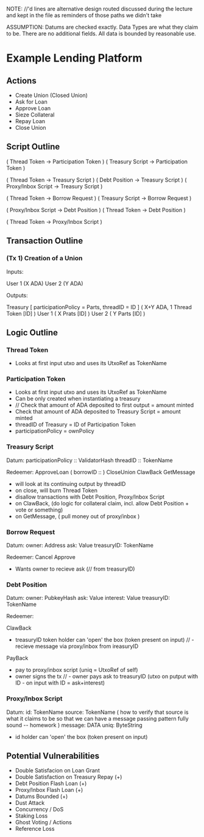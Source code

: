 NOTE: //'d lines are alternative design routed discussed during the lecture and kept in the file as reminders of those paths we didn't take

ASSUMPTION: Datums are checked exactly. Data Types are what they claim to be. There are no additional fields. All data is bounded by reasonable use. 

# Example Lending Platform

## Actions

- Create Union (Closed Union)
- Ask for Loan
- Approve Loan
- Sieze Collateral
- Repay Loan
- Close Union

## Script Outline

( Thread Token -> Participation Token )
( Treasury Script -> Participation Token )

( Thread Token -> Treasury Script )
( Debt Position -> Treasury Script )
( Proxy/Inbox Script -> Treasury Script )

( Thread Token -> Borrow Request )
( Treasury Script -> Borrow Request )

( Proxy/Inbox Script -> Debt Position )
( Thread Token -> Debt Position )

( Thread Token -> Proxy/Inbox Script )

## Transaction Outline

### (Tx 1) Creation of a Union 

Inputs:

User 1 (X ADA)
User 2 (Y ADA)

Outputs:

Treasury [ participationPolicy = Parts, threadID = ID ] ( X+Y ADA, 1 Thread Token [ID] )
User 1 ( X Prats [ID] )
User 2 ( Y Parts [ID] )

## Logic Outline

### Thread Token

- Looks at first input utxo and uses its UtxoRef as TokenName

### Participation Token

- Looks at first input utxo and uses its UtxoRef as TokenName
- Can be only created when instantiating a treasury
- // Check that amount of ADA deposited to first output = amount minted
- Check that amount of ADA deposited to Treasury Script = amount minted
- threadID of Treasury = ID of Participation Token 
- participationPolicy = ownPolicy

### Treasury Script

Datum:
participationPolicy :: ValidatorHash
threadID :: TokenName

Redeemer:
ApproveLoan ( borrowID :: )
CloseUnion 
ClawBack
GetMessage 

- will look at its continuing output by threadID
- on close, will burn Thread Token 
- disallow transactions with Debt Position, Proxy/Inbox Script
- on ClawBack, (do logic for collateral claim, incl. allow Debt Position + vote or something) 
- on GetMessage, ( pull money out of proxy/inbox )

### Borrow Request

Datum:
owner: Address
ask: Value
treasuryID: TokenName

Redeemer:
Cancel
Approve

- Wants owner to recieve ask (// from treasuryID)

### Debt Position

Datum:
owner: PubkeyHash
ask: Value
interest: Value
treasuryID: TokenName

Redeemer:

ClawBack 
- treasuryID token holder can 'open' the box (token present on input) 
// - recieve message via proxy/inbox from ireasuryID

PayBack
- pay to proxy/inbox script (uniq = UtxoRef of self)
- owner signs the tx
// - owner pays ask to treasuryID (utxo on putput with ID - on input with ID = ask+interest)

### Proxy/Inbox Script

Datum:
id: TokenName
source: TokenName ( how to verify that source is what it claims to be so that we can have a message passing pattern fully sound -- homework )
message: DATA
uniq: ByteString

- id holder can 'open' the box (token present on input)

## Potential Vulnerabilities

- Double Satisfacion on Loan Grant 
- Double Satisfaction on Treasury Repay (+) 
- Debt Position Flash Loan (+)
- Proxy/Inbox Flash Loan (+)
- Datums Bounded (+)
- Dust Attack
- Concurrency / DoS
- Staking Loss
- Ghost Voting / Actions
- Reference Loss 